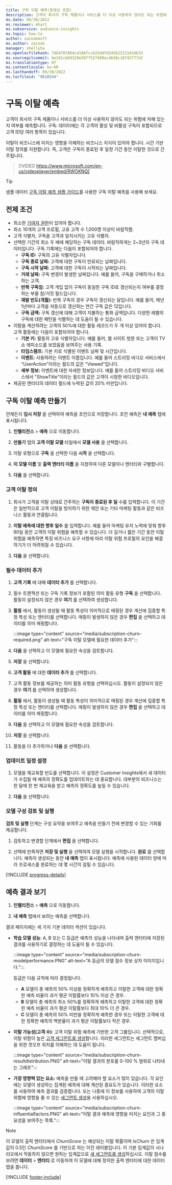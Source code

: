 ```yaml
---
title: 구독 이탈 예측(동영상 포함)
description: 고객이 회사의 구독 제품이나 서비스를 더 이상 사용하지 않아도 되는 위험에 처해 있는지 여부를 예측합니다.
ms.date: 09/30/2022
ms.reviewer: mhart
ms.subservice: audience-insights
ms.topic: how-to
author: zacookmsft
ms.author: zacook
manager: shellyha
ms.openlocfilehash: 7464707864c418bfcc625ddfd245622131434b33
ms.sourcegitcommit: be341cb69329e507f527409ac4636c18742777d2
ms.translationtype: HT
ms.contentlocale: ko-KR
ms.lasthandoff: 09/30/2022
ms.locfileid: "9610244"
---
```

# <a name="predict-subscription-churn"></a>구독 이탈 예측

고객이 회사의 구독 제품이나 서비스를 더 이상 사용하지 않아도 되는 위험에 처해 있는지 여부를 예측합니다. 구독: 데이터에는 각 고객의 활성 및 비활성 구독이 포함되므로 고객 ID당 여러 항목이 있습니다.

이탈이 비즈니스에 미치는 영향을 이해하는 비즈니스 지식이 있어야 합니다. 시간 기반 이탈 정의를 지원합니다. 즉, 고객은 구독이 종료된 후 일정 기간 동안 이탈한 것으로 간주됩니다.

> [!VIDEO https://www.microsoft.com/en-us/videoplayer/embed/RWOKNQ]

> [!TIP]
> 샘플 데이터 [구독 이탈 예측 샘플 가이드](sample-guide-predict-subscription-churn.md)를 사용한 구독 이탈 예측을 사용해 보세요.

## <a name="prerequisites"></a>전제 조건

- 최소한 [기여자 권한](permissions.md)이 있어야 합니다.
- 최소 10개의 고객 프로필, 고유 고객 수 1,000명 이상이 바람직함.
- 고객 식별자, 구독을 고객과 일치시키는 고유 식별자.
- 선택한 기간의 최소 두 배에 해당하는 구독 데이터. 바람직하게는 2~3년의 구독 데이터입니다. 구독 기록에는 다음이 포함되어야 합니다.
  - **구독 ID:** 구독의 고유 식별자입니다.
  - **구독 종료 날짜:** 고객에 대한 구독이 만료되는 날짜입니다.
  - **구독 시작 날짜:** 고객에 대한 구독이 시작되는 날짜입니다.
  - **거래 날짜:** 구독 변경이 발생한 날짜입니다. 예를 들어, 구독을 구매하거나 취소하는 고객.
  - **반복 구독임:** 고객 개입 없이 구독이 동일한 구독 ID로 갱신되는지 여부를 결정하는 부울 참/거짓 필드입니다.
  - **재발 빈도(개월):** 반복 구독의 경우 구독이 갱신되는 달입니다. 예를 들어, 매년 1년마다 고객을 자동으로 갱신하는 연간 구독 값은 12입니다.
  - **구독 금액:** 구독 갱신에 대해 고객이 지불하는 통화 금액입니다. 다양한 레벨의 구독에 대한 패턴을 식별하는 데 도움이 될 수 있습니다.
- 이탈을 계산하려는 고객의 50%에 대한 활동 레코드가 두 개 이상 있어야 합니다. 고객 활동에는 다음이 포함되어야 합니다.
  - **기본 키:** 활동의 고유 식별자입니다. 예를 들어, 웹 사이트 방문 또는 고객이 TV 쇼 에피소드를 보았음을 보여주는 사용 기록.
  - **타임스탬프:** 기본 키로 식별된 이벤트 날짜 및 시간입니다.
  - **이벤트:** 사용하려는 이벤트 이름입니다. 예를 들어 스트리밍 비디오 서비스에서 "UserAction"이라는 필드의 값은 "Viewed"입니다.
  - **세부 정보:** 이벤트에 대한 자세한 정보입니다. 예를 들어 스트리밍 비디오 서비스에서 "ShowTitle"이라는 필드의 값은 고객이 시청한 비디오입니다.
- 제공된 엔터티의 데이터 필드에 누락된 값이 20% 미만입니다.

## <a name="create-a-subscription-churn-prediction"></a>구독 이탈 예측 만들기

언제든지 **임시 저장** 을 선택하여 예측을 초안으로 저장합니다. 초안 예측은 **내 예측** 탭에 표시됩니다.

1. **인텔리전스** > **예측** 으로 이동합니다.

1. **만들기** 탭의 **고객 이탈 모델** 타일에서 **모델 사용** 을 선택합니다.

1. 이탈 유형으로 **구독** 을 선택한 다음 **시작** 을 선택합니다.

1. **이 모델 이름** 및 **출력 엔터티 이름** 을 지정하여 다른 모델이나 엔터티와 구별합니다.

1. **다음** 을 선택합니다.

### <a name="define-customer-churn"></a>고객 이탈 정의

1. 회사가 고객을 이탈 상태로 간주하는 **구독이 종료된 후 일** 수를 입력합니다. 이 기간은 일반적으로 고객 이탈을 방지하기 위한 제안 또는 기타 마케팅 활동과 같은 비즈니스 활동과 연결됩니다.

1. **이탈 예측에 대한 향후 일수** 를 입력합니다. 예를 들어 마케팅 유지 노력에 맞춰 향후 90일 동안 고객의 이탈 위험을 예측할 수 있습니다. 더 길거나 짧은 기간 동안 이탈 위험을 예측하면 특정 비즈니스 요구 사항에 따라 이탈 위험 프로필의 요인을 해결하기가 더 어려워질 수 있습니다.

1. **다음** 을 선택합니다.

### <a name="add-required-data"></a>필수 데이터 추가

1. **고객 기록** 에 대해 **데이터 추가** 를 선택합니다.

1. 필수 트랜잭션 또는 구독 기록 정보가 포함된 의미 활동 유형 **구독** 을 선택합니다. 활동이 설정되지 않은 경우 **여기** 를 선택하여 생성합니다.

1. **활동** 에서, 활동이 생성될 때 활동 특성이 의미적으로 매핑된 경우 계산에 집중할 특정 특성 또는 엔터티를 선택합니다. 매핑이 발생하지 않은 경우 **편집** 을 선택하고 데이터를 의미 매핑합니다.
  
   :::image type="content" source="media/subscription-churn-required.png" alt-text="구독 이탈 모델에 필요한 데이터 추가":::

1. **다음** 을 선택하고 이 모델에 필요한 속성을 검토합니다.

1. **저장** 을 선택합니다.

1. **고객 활동** 에 대한 **데이터 추가** 를 선택합니다.

1. 고객 활동 정보를 제공하는 의미 활동 유형을 선택하십시오. 활동이 설정되지 않은 경우 **여기** 를 선택하여 생성합니다.

1. **활동** 에서, 활동이 생성될 때 활동 특성이 의미적으로 매핑된 경우 계산에 집중할 특정 특성 또는 엔터티를 선택합니다. 매핑이 발생하지 않은 경우 **편집** 을 선택하고 데이터를 의미 매핑합니다.

1. **다음** 을 선택하고 이 모델에 필요한 속성을 검토합니다.

1. **저장** 을 선택합니다.

1. 활동을 더 추가하거나 **다음** 을 선택합니다.

### <a name="set-update-schedule"></a>업데이트 일정 설정

1. 모델을 재교육할 빈도를 선택합니다. 이 설정은 Customer Insights에서 새 데이터가 수집될 때 예측의 정확도를 업데이트하는 데 중요합니다. 대부분의 비즈니스는 한 달에 한 번 재교육을 받고 예측의 정확도를 높일 수 있습니다.

1. **다음** 을 선택합니다.

### <a name="review-and-run-the-model-configuration"></a>모델 구성 검토 및 실행

**검토 및 실행** 단계는 구성 요약을 보여주고 예측을 만들기 전에 변경할 수 있는 기회를 제공합니다.

1. 검토하고 변경할 단계에서 **편집** 을 선택합니다.

1. 선택에 만족하면 **저장 및 실행** 을 선택하여 모델 실행을 시작합니다. **완료** 를 선택합니다. 예측이 생성되는 동안 **내 예측** 탭이 표시됩니다. 예측에 사용된 데이터 양에 따라 프로세스를 완료하는 데 몇 시간이 걸릴 수 있습니다.

[!INCLUDE [progress-details](includes/progress-details-pane.md)]

## <a name="view-prediction-results"></a>예측 결과 보기

1. **인텔리전스** > **예측** 으로 이동합니다.

1. **내 예측** 탭에서 보려는 예측을 선택합니다.

결과 페이지에는 세 가지 기본 데이터 섹션이 있습니다.

- **학습 모델 성능**: A, B 또는 C 등급은 예측의 성능을 나타내며 출력 엔터티에 저장된 결과를 사용하기로 결정하는 데 도움이 될 수 있습니다.
  
  :::image type="content" source="media/subscription-churn-modelperformance.PNG" alt-text="A 등급의 모델 점수 정보 상자 이미지입니다.":::

  등급은 다음 규칙에 따라 결정됩니다.
  - **A** 모델이 총 예측의 50% 이상을 정확하게 예측하고 이탈한 고객에 대한 정확한 예측 비율이 과거 평균 이탈률보다 10% 이상 큰 경우.
  - **B** 모델이 총 예측의 최소 50%를 정확하게 예측하고 이탈한 고객에 대한 정확한 예측 비율이 과거 평균 이탈률보다 최대 10% 더 큰 경우.
  - **C** 모델이 총 예측의 50% 미만을 정확하게 예측한 경우 또는 이탈한 고객에 대한 정확한 예측의 백분율이 과거 평균 이탈률보다 작은 경우.
  
- **이탈 가능성(고객 수)**: 고객 이탈 위험 예측에 기반한 고객 그룹입니다. 선택적으로, 이탈 위험이 높은 [고객 세그먼트를 생성](prediction-based-segment.md)합니다. 이러한 세그먼트는 세그먼트 멤버십을 위한 컷오프 위치를 이해하는 데 도움이 됩니다.  

  :::image type="content" source="media/subscription-churn-resultdistribution.PNG" alt-text="이탈 결과의 분포를 0-100 % 범위로 나타내는 그래프":::

- **가장 영향력 있는 요소:** 예측을 만들 때 고려해야 할 요소가 많이 있습니다. 각 요인에는 모델이 생성하는 집계된 예측에 대해 계산된 중요도가 있습니다. 이러한 요소를 사용하여 예측 결과를 검증합니다. 또는 나중에 이 정보를 사용하여 고객의 이탈 위험에 영향을 줄 수 있는 [세그먼트 생성](.//prediction-based-segment.md)을 사용하십시오.

  :::image type="content" source="media/subscription-churn-influentialfactors.PNG" alt-text="이탈 결과 예측에 영향을 미치는 요인과 그 중요성을 보여주는 목록.":::

> [!NOTE]
> 이 모델의 출력 엔터티에서 *ChurnScore* 는 예상되는 이탈 확률이며 *IsChurn* 은 임계값이 0.5인 *ChurnScore* 를 기반으로 하는 이진 레이블입니다. 이 기본 임계값이 시나리오에서 작동하지 않으면 원하는 임계값으로 [새 세그먼트를 생성](segments.md)하십시오. 이탈 점수를 보려면 **데이터** > **엔터티** 로 이동하여 이 모델에 대해 정의한 출력 엔터티에 대한 데이터 탭을 봅니다.

[!INCLUDE [footer-include](includes/footer-banner.md)]
